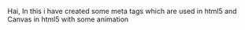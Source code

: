 Hai, In this i have created some meta tags which are used in html5 and Canvas in html5 with some animation
